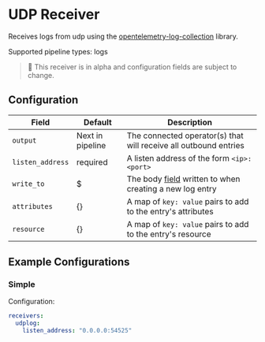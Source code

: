 # UDP Receiver

Receives logs from udp using
the [opentelemetry-log-collection](https://github.com/open-telemetry/opentelemetry-log-collection) library.

Supported pipeline types: logs

> :construction: This receiver is in alpha and configuration fields are subject to change.

## Configuration

| Field             | Default          | Description                                                                                        |
| ---               | ---              | ---                                                                                                |
| `output`          | Next in pipeline | The connected operator(s) that will receive all outbound entries                                   |
| `listen_address`  | required         | A listen address of the form `<ip>:<port>`                                                         |
| `write_to`        | $                | The body [field](/docs/types/field.md) written to when creating a new log entry                    |
| `attributes`      | {}               | A map of `key: value` pairs to add to the entry's attributes                                       |
| `resource`        | {}               | A map of `key: value` pairs to add to the entry's resource                                         |

## Example Configurations

### Simple

Configuration:

```yaml
receivers:
  udplog:
    listen_address: "0.0.0.0:54525"
```
